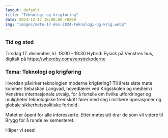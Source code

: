 ```yaml
---
layout: default
title: "Teknologi og krigføring"
date: 2024-12-17 18:00:00 +0200
img: "images/møte-17-des-2024-teknologi-og-krig.webp"
---
```

### Tid og sted
Tirsdag 17. desember, kl. 18:00 - 19:30
Hybrid: Fysisk på Venstres hus, digitalt på <a class="a" href="https://whereby.com/venstrekoderne">https://whereby.com/venstrekoderne</a>

### Tema: Teknologi og krigføring
Hvordan påvirker teknologien moderne krigføring? Til årets siste møte kommer Sebastian Langvad, hovedlærer ved Krigsskolen og medlem i Venstres internasjonale utvalg, for å fortelle om hvilke utfordringer og muligheter teknologiske fremskritt fører med seg i militære operasjoner og globale sikkerhetspolitiske forhold.

Møtet er åpent for alle interesserte. Etter møteslutt drar de som vil videre til Brygg for å runde av semesteret.

Håper vi sees!


